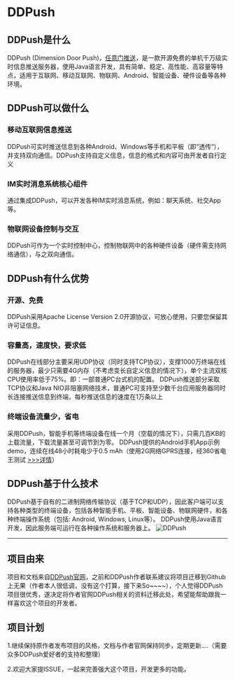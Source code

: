 # DDPush

## DDPush是什么

DDPush (Dimension Door Push)，[任意门推送](https://github.com/jsbd/DDPush/wiki)，是一款开源免费的单机千万级实时信息推送服务器，使用Java语言开发，具有简单、稳定、高性能、高容量等特点，适用于互联网、移动互联网、物联网、Android、智能设备、硬件设备等各种环境。

## DDPush可以做什么

### 移动互联网信息推送
DDPush可实时推送信息到各种Android、Windows等手机和平板（即“透传”），并支持双向通信。DDPush支持自定义信息，信息的格式和内容可由开发者自行定义
### IM实时消息系统核心组件
通过集成DDPush，可以开发各种IM实时消息系统，例如：聊天系统、社交App等。
### 物联网设备控制与交互
DDPush可作为一个实时控制中心，控制物联网中的各种硬件设备（硬件需支持网络通信），与之双向通信。

## DDPush有什么优势

### 开源、免费
DDPush采用Apache License Version 2.0开源协议，可放心使用，只要您保留其许可证信息。
### 容量高，速度快，要求低
DDPush在线部分主要采用UDP协议（同时支持TCP协议），支撑1000万终端在线的服务器，最少只需要4G内存（不考虑变长自定义信息的情况下），单个主流双核CPU使用率低于75%。即：一部普通PC台式机的配置。
DDPush推送部分采取TCP协议和Java NIO非阻塞网络技术，普通PC可支持至少数千台应用服务器同时长连接推送信息到终端，每秒推送信息的速度在1万条以上
### 终端设备流量少，省电
采用DDPush，智能手机等终端设备在线一个月（空载的情况下），只需几百KB的上载流量，下载流量甚至可调节到为零。
DDPush提供的Android手机App示例demo，连续在线48小时耗电少于0.5 mAh（使用2G网络GPRS连接，经360省电王测试  [>>>详情](https://github.com/jsbd/DDPush/wiki/2.-%E8%80%97%E7%94%B5%E5%88%86%E6%9E%90)）

## DDPush基于什么技术

DDPush基于自有的二进制网络传输协议（基于TCP和UDP），因此客户端可以支持各种类型的终端设备，包括各种智能手机、平板、智能设备、物联网硬件，和各种终端操作系统（包括: Android, Windows, Linux等）。
DDPush使用Java语言开发，因此服务端可运行在各种操作系统和服务器上。
![DDPush](http://jsbd.github.io/images/ddpush/logo.jpg)

---

## 项目由来
项目和文档来自[DDPush官网](http://www.ddpush.net/)，之前和DDPush作者联系建议将项目迁移到Github上无果（作者本人很低调，没有这个打算，接下来So~~~~），个人觉得DDPush项目很优秀，遂决定将作者官网DDPush相关的资料迁移此处，希望能帮助跟我一样喜欢这个项目的开发者。

## 项目计划
1.继续保持原作者发布项目的风格，文档与作者官网保持同步，定期更新....（需要众多DDPush爱好者的支持和整理）

2.欢迎大家提ISSUE，一起来完善强大这个项目，开发更多的功能。
